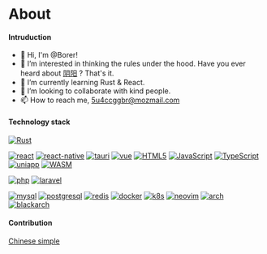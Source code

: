 # About

#### Intruduction
- 👋 Hi, I'm @Borer!
- 👀 I’m interested in thinking the rules under the hood. Have you ever heard about [阴阳](https://en.wikipedia.org/wiki/Yin_and_yang) ? That's it.
- 🌱 I’m currently learning Rust & React.
- 💞️ I’m looking to collaborate with kind people.
- 📫 How to reach me, 5u4ccggbr@mozmail.com

#### Technology stack
[![Rust](https://img.shields.io/badge/CS-Rust-red)](https://www.rust-lang.org)


[![react](https://img.shields.io/badge/frontend-react-%2337adff)](https://reactjs.org/)
[![react-native](https://img.shields.io/badge/frontend-react--native-%2337adff)](https://reactnative.dev/)
[![tauri](https://img.shields.io/badge/frontend-tauri-%2337adff)](https://tauri.app/)
[![vue](https://img.shields.io/badge/frontend-vue-%2337adff)](https://vuejs.org/)
[![HTML5](https://img.shields.io/badge/frontend-HTML5-%2337adff)](https://html.com/html5/)
[![JavaScript](https://img.shields.io/badge/frontend-JavaScript-%2337adff)](https://www.javascript.com/)
[![TypeScript](https://img.shields.io/badge/frontend-TypeScript-%2337adff)](https://www.typescriptlang.org/)
[![uniapp](https://img.shields.io/badge/frontend-uniapp-%2337adff)](https://uniapp.dcloud.io/)
[![WASM](https://img.shields.io/badge/frontend-WASM-%2337adff)](https://webassembly.org/)


[![php](https://img.shields.io/badge/backend-php-yellogreen)](https://php.net)
[![laravel](https://img.shields.io/badge/backend-laravel-yellogreen)](https://laravel.com)


[![mysql](https://img.shields.io/badge/tool-mysql-orange)](https://www.mysql.com)
[![postgresql](https://img.shields.io/badge/tool-postgresql-orange)](https://www.postgresql.org)
[![redis](https://img.shields.io/badge/tool-redis-orange)](https://redis.io)
[![docker](https://img.shields.io/badge/tool-docker-orange)](https://www.docker.com)
[![k8s](https://img.shields.io/badge/tool-k8s-orange)](https://kubernetes.io)
[![neovim](https://img.shields.io/badge/tool-neovim-orange)](https://neovim.io)
[![arch](https://img.shields.io/badge/tool-arch-orange)](https://archlinux.org)
[![blackarch](https://img.shields.io/badge/tool-blackarch-orange)](https://blackarch.org)

#### Contribution
  [Chinese simple](https://januborer.github.io/resume/)

